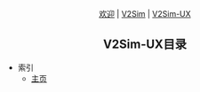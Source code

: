 <p style="text-align:center"><a href="/#/zh_hans/">欢迎<a> | <a href="/#/zh_hans/v2sim/">V2Sim</a> | <a href="/z#/h_hans/v2simux/">V2Sim-UX</a></p>
<h2 style="text-align:center">V2Sim-UX目录</h2>

+ 索引
    + [主页](/#/zh_hans/v2simux/)